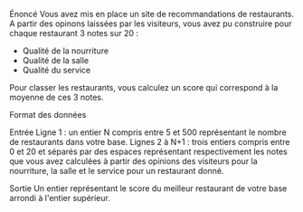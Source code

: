 Énoncé
Vous avez mis en place un site de recommandations de restaurants. A partir des opinons laissées par les visiteurs, vous avez pu construire pour chaque restaurant 3 notes sur 20 :
- Qualité de la nourriture
- Qualité de la salle
- Qualité du service

Pour classer les restaurants, vous calculez un score qui correspond à la moyenne de ces 3 notes.


Format des données

Entrée
Ligne 1 : un entier N compris entre 5 et 500 représentant le nombre de restaurants dans votre base.
Lignes 2 à N+1 : trois entiers compris entre 0 et 20 et séparés par des espaces représentant respectivement les notes que vous avez calculées à partir des opinions des visiteurs pour la nourriture, la salle et le service pour un restaurant donné.

Sortie
Un entier représentant le score du meilleur restaurant de votre base arrondi à l'entier supérieur.
